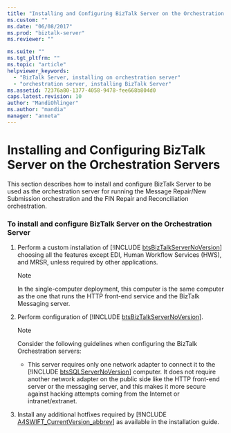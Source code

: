 ```yaml
---
title: "Installing and Configuring BizTalk Server on the Orchestration Servers | Microsoft Docs"
ms.custom: ""
ms.date: "06/08/2017"
ms.prod: "biztalk-server"
ms.reviewer: ""

ms.suite: ""
ms.tgt_pltfrm: ""
ms.topic: "article"
helpviewer_keywords: 
  - "BizTalk Server, installing on orchestration server"
  - "orchestration server, installing BizTalk Server"
ms.assetid: 72376a80-1377-4058-9478-fee668b804d0
caps.latest.revision: 10
author: "MandiOhlinger"
ms.author: "mandia"
manager: "anneta"
---
```

# Installing and Configuring BizTalk Server on the Orchestration Servers
This section describes how to install and configure BizTalk Server to be used as the orchestration server for running the Message Repair/New Submission orchestration and the FIN Repair and Reconciliation orchestration.  

### To install and configure BizTalk Server on the Orchestration Server  

1. Perform a custom installation of [!INCLUDE [btsBizTalkServerNoVersion](../../includes/btsbiztalkservernoversion-md.md)] choosing all the features except EDI, Human Workflow Services (HWS), and MRSR, unless required by other applications.  

   > [!NOTE]
   >  In the single-computer deployment, this computer is the same computer as the one that runs the HTTP front-end service and the BizTalk Messaging server.  

2. Perform configuration of [!INCLUDE [btsBizTalkServerNoVersion](../../includes/btsbiztalkservernoversion-md.md)].  

   > [!NOTE]
   >  Consider the following guidelines when configuring the BizTalk Orchestration servers:  

   - This server requires only one network adapter to connect it to the [!INCLUDE [btsSQLServerNoVersion](../../includes/btssqlservernoversion-md.md)] computer. It does not require another network adapter on the public side like the HTTP front-end server or the messaging server, and this makes it more secure against hacking attempts coming from the Internet or intranet/extranet.  

3. Install any additional hotfixes required by [!INCLUDE [A4SWIFT_CurrentVersion_abbrev](../../includes/a4swift-currentversion-abbrev-md.md)] as available in the installation guide.
